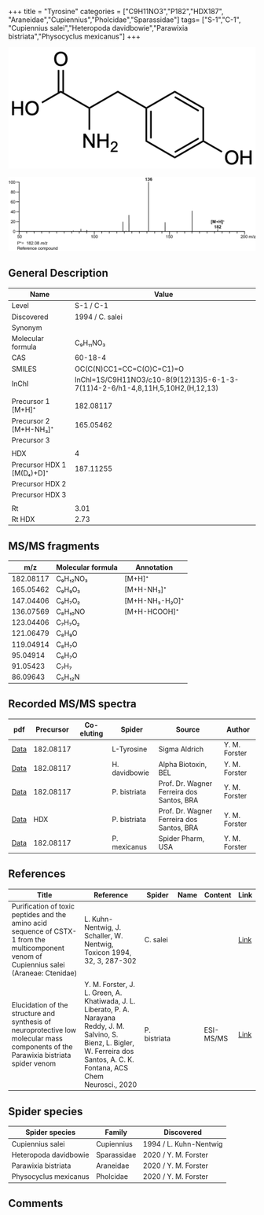+++
title = "Tyrosine"
categories = ["C9H11NO3","P182","HDX187",
"Araneidae","Cupiennius","Pholcidae","Sparassidae"]
tags= ["S-1","C-1",
"Cupiennius salei","Heteropoda davidbowie","Parawixia bistriata","Physocyclus mexicanus"]
+++

![](/img/Tyrosine.png)

![](/img_MSMS/182_Tyrosine.png)

## General Description

| Name                      | Value           |
|---------------------------|-----------------|
| Level                     | S-1 / C-1               |
| Discovered                | 1994 / C. salei |
| Synonym                   |                 |
| Molecular formula         | C₉H₁₁NO₃        |
| CAS                       | 60-18-4         |
| SMILES | OC(C(N)CC1=CC=C(O)C=C1)=O  |
| InChI  | InChI=1S/C9H11NO3/c10-8(9(12)13)5-6-1-3-7(11)4-2-6/h1-4,8,11H,5,10H2,(H,12,13)  |
|                           |                 |
| Precursor 1 [M+H]⁺        | 182.08117       |
| Precursor 2 [M+H-NH₃]⁺    | 165.05462       |
| Precursor 3               |                 |
|                           |                 |
| HDX                       | 4               |
| Precursor HDX 1 [M(D₄)+D]⁺ | 187.11255       |
| Precursor HDX 2           |                 |
| Precursor HDX 3           |                 |
|                           |                 |
| Rt                        | 3.01            |
| Rt HDX                    | 2.73                |

## MS/MS fragments

| m/z       | Molecular formula | Annotation     |
|-----------|-------------------|----------------|
| 182.08117 | C₉H₁₂NO₃          | [M+H]⁺         |
| 165.05462 | C₉H₉O₃            | [M+H-NH₃]⁺     |
| 147.04406 | C₉H₇O₂            | [M+H-NH₃-H₂O]⁺ |
| 136.07569 | C₈H₁₀NO           | [M+H-HCOOH]⁺   |
| 123.04406 | C₇H₇O₂            |                |
| 121.06479 | C₈H₉O             |                |
| 119.04914 | C₈H₇O             |                |
| 95.04914  | C₆H₇O             |                |
| 91.05423  | C₇H₇              |                |
| 86.09643  | C₅H₁₂N            |                |

## Recorded MS/MS spectra

| pdf                                | Precursor | Co-eluting | Spider     | Source        | Author        |
|------------------------------------|-----------|------------|------------|---------------|---------------|
| [Data](/pdf/182_Tyrosine_3-01.pdf) | 182.08117 |            | L-Tyrosine | Sigma Aldrich | Y. M. Forster |
| [Data](/pdf/H-davidbowie/182_Tyrosine_Hd.pdf) | 182.08117 |           | H. davidbowie | Alpha Biotoxin, BEL | Y. M. Forster |
| [Data](/pdf/P-bistriata/182_Tyrosine_Pb.pdf) | 182.08117 |           | P. bistriata | Prof. Dr. Wagner Ferreira dos Santos, BRA | Y. M. Forster |
| [Data](/pdf/P-bistriata/182_Tyrosine_Pb_HDX.pdf) | HDX |           | P. bistriata | Prof. Dr. Wagner Ferreira dos Santos, BRA | Y. M. Forster |
| [Data](/pdf/P-mexicanus/182_Tyrosine_Pm.pdf) | 182.08117 |           | P. mexicanus | Spider Pharm, USA | Y. M. Forster |


## References

| Title                                                                                                                                      | Reference                                                              | Spider   | Name | Content | Link                                         |
|--------------------------------------------------------------------------------------------------------------------------------------------|------------------------------------------------------------------------|----------|------|---------|----------------------------------------------|
| Purification of toxic peptides and the amino acid sequence of CSTX-1 from the multicomponent venom of Cupiennius salei (Araneae: Ctenidae) | L. Kuhn-Nentwig, J. Schaller, W. Nentwig, Toxicon 1994, 32, 3, 287-302 | C. salei |      |         | [Link](https://doi.org/10.1016/0041-0101(94)90082-5) |
| Elucidation of the structure and synthesis of neuroprotective low molecular mass components of the Parawixia bistriata spider venom      | Y. M. Forster, J. L. Green, A. Khatiwada, J. L. Liberato, P. A. Narayana Reddy, J. M. Salvino, S. Bienz, L. Bigler, W. Ferreira dos Santos, A. C. K. Fontana, ACS Chem Neurosci., 2020          | P. bistriata       |      | ESI-MS/MS        | [Link](https://pubs.acs.org/doi/10.1021/acschemneuro.0c00007)     |

## Spider species

| Spider species   | Family     | Discovered             |
|------------------|------------|------------------------|
| Cupiennius salei | Cupiennius | 1994 / L. Kuhn-Nentwig |
| Heteropoda davidbowie | Sparassidae | 2020 / Y. M. Forster |
| Parawixia bistriata | Araneidae | 2020 / Y. M. Forster |
| Physocyclus mexicanus | Pholcidae | 2020 / Y. M. Forster |

## Comments